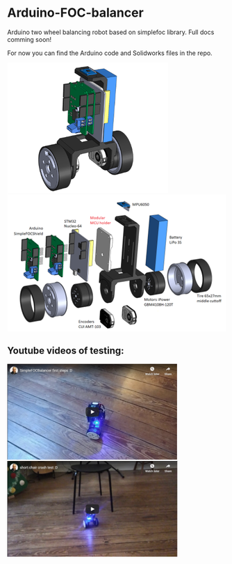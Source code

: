 # Arduino-FOC-balancer
Arduino two wheel balancing robot based on simplefoc library. Full docs comming soon!

For now you can find the Arduino code and Solidworks files in the repo.

<p>
<img src="images/foc_balancer.png" height="300px"> <img src="images/exploaded.png">
</p>

## Youtube videos of testing:
<p>
<a href="https://www.youtube.com/watch?v=yYNtMmsb0SU" width="200"><img src="images/first_test.png" height="220px"></a>
<a href="https://www.youtube.com/watch?v=VQK__kVl2ZM"><img src="images/chair_test.png" height="220px"></a>
</p>
